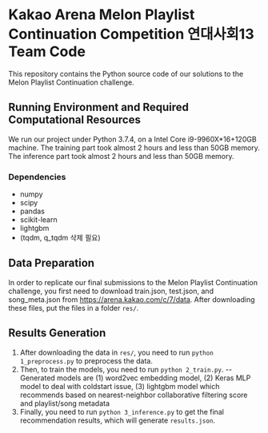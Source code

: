 # Kakao Arena Melon Playlist Continuation Competition 연대사회13 Team Code

This repository contains the Python source code of our solutions to the Melon Playlist Continuation challenge.

## Running Environment and Required Computational Resources

We run our project under Python 3.7.4, on a Intel Core i9-9960X*16+120GB machine. The training part took almost 2 hours and less than 50GB memory. The inference part took almost 2 hours and less than 50GB memory.

### Dependencies

 - numpy
 - scipy
 - pandas
 - scikit-learn
 - lightgbm
 - (tqdm, q_tqdm 삭제 필요)

## Data Preparation
In order to replicate our final submissions to the Melon Playlist Continuation challenge, you first need to download train.json, test.json, and song_meta.json from https://arena.kakao.com/c/7/data. After downloading these files, put the files in a folder `res/`.

## Results Generation

 1. After downloading the data in `res/`, you need to run `python 1_preprocess.py` to preprocess the data. 
 2. Then, to train the models, you need to run `python 2_train.py`. 
  -- Generated models are (1) word2vec embedding model, (2) Keras MLP model to deal with coldstart issue, (3) lightgbm model which recommends based on nearest-neighbor collaborative filtering score and playlist/song metadata
 3. Finally, you need to run `python 3_inference.py` to get the final recommendation results, which will generate `results.json`.
